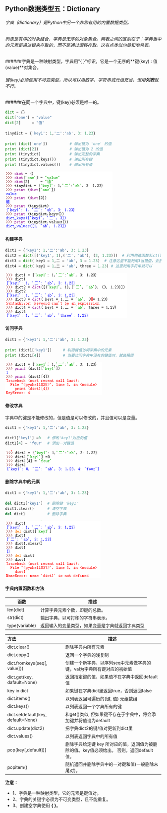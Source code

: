 ## Python数据类型五：Dictionary

###### 字典（dictionary）是Python中另一个非常有用的内置数据类型。

###### 列表是有序的对象结合，字典是无序的对象集合。两者之间的区别在于：字典当中的元素是通过键来存取的，而不是通过偏移存取。这有点类似向量和哈希表。

######字典是一种映射类型，字典用"{ }"标识，它是一个无序的**键(key) : 值(value)**对集合。

###### 键(key)必须使用不可变类型，所以可以用数字，字符串或元组充当，但用**列表**就不行。

######在同一个字典中，键(key)必须是唯一的。

```python
dict = {}
dict['one'] = "value"
dict[2]     = "值"
 
tinydict = {'key1': 1,'二':'ab', 3: 1.23}

print (dict['one'])      	 # 输出键为 'one' 的值
print (dict[2])         	 # 输出键为 2 的值
print (tinydict)         	 # 输出完整的字典
print (tinydict.keys())  	 # 输出所有键
print (tinydict.values()) 	 # 输出所有值
```

![Dictionary1](https://github.com/yrylalala/Python-Learning/blob/master/pic/Dict/Dictionary1.png?raw=true)

#### 构建字典

```python
dict1 = {'key1': 1,'二':'ab', 3: 1.23}
dict2 = dict([('key1', 1),('二', 'ab'), (3, 1.23)])  # 利用构造函数dict()
dict3 = dict( key1 = 1,二 = 'ab', 3 = 1.23)  # 注意这里不能利用3当键值，会报错(测试应该是不能用常数)
dict4 = dict( key1 = 1,二 = 'ab', three = 1.23) # 这里利用字符串就可以
```

![Dictionary2](https://github.com/yrylalala/Python-Learning/blob/master/pic/Dict/Dictionary2.png?raw=true)

#### 访问字典

```python
dict1 = {'key1': 1,'二':'ab', 3: 1.23}

print (dict1['key1'])     # 利用键值访问字典中的元素
print (dict1[4])          # 当要访问字典中没有的键值时，就会报错
```

![Dictionary3](https://github.com/yrylalala/Python-Learning/blob/master/pic/Dict/Dictionary3.png?raw=true)



#### 修改字典

字典中的键是不能修改的，但是值是可以修改的，并且值可以是变量。

```python
dict1 = {'key1': 1,'二':'ab', 3: 1.23}

dict1['key1'] =0   # 修改'key1'对应的值
dict1[4] = 'four'  # 添加一对键值
```

![Dictionary4](https://github.com/yrylalala/Python-Learning/blob/master/pic/Dict/Dictionary4.png?raw=true)



#### 删除字典中的元素

```python
dict1 = {'key1': 1,'二':'ab', 3: 1.23}

del dict1['key1']  # 删除键 'key1'
dict1.clear()      # 清空字典
del dict1          # 删除字典
```

![Dictionary5](https://github.com/yrylalala/Python-Learning/blob/master/pic/Dict/Dictionary5.png?raw=true)



#### 字典内置函数和方法

| 函数             | 描述                       |
| -------------- | ------------------------ |
| len(dict)      | 计算字典元素个数，即键的总数。          |
| str(dict)      | 输出字典，以可打印的字符串表示。         |
| type(variable) | 返回输入的变量类型，如果变量是字典就返回字典类型 |

| 方法                                 | 描述                                       |
| :--------------------------------- | ---------------------------------------- |
| dict.clear()                       | 删除字典内所有元素                                |
| dict.copy()                        | 返回一个字典的浅复制                               |
| dict.fromkeys(seq[, value]))       | 创建一个新字典，以序列seq中元素做字典的键，val为字典所有键对应的初始值   |
| dict.get(key, dafault=None)        | 返回指定键的值，如果值不在字典中返回default值               |
| key in dict                        | 如果键在字典dict里返回true，否则返回false              |
| dict.items()                       | 以列表返回可遍历的(键, 值) 元组数组                     |
| dict.keys()                        | 以列表返回一个字典所有的键                            |
| dict.setdefault(key, default=None) | 和get()类似, 但如果键不存在于字典中，将会添加键并将值设为default  |
| dict.update(dict2)                 | 把字典dict2的键/值对更新到dict里                    |
| dict.values()                      | 以列表返回字典中的所有值                             |
| pop(key[,default\])]               | 删除字典给定键 key 所对应的值，返回值为被删除的值。key值必须给出。 否则，返回default值。 |
| popitem()                          | 随机返回并删除字典中的一对键和值(一般删除末尾对)。               |



**注意：**

- 1、字典是一种映射类型，它的元素是键值对。
- 2、字典的关键字必须为不可变类型，且不能重复。
- 3、创建空字典使用 **{ }**。